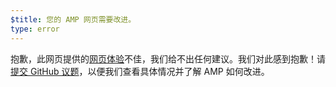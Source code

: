 ```yaml
---
$title: 您的 AMP 网页需要改进。
type: error
---
```


抱歉，此网页提供的[网页体验](https://developers.google.com/search/docs/guides/page-experience?hl=zh_CN)不佳，我们给不出任何建议。我们对此感到抱歉！请[提交 GitHub 议题](https://github.com/ampproject/amphtml/issues/new?assignees=&labels=Type%3A+Page+experience&template=page-experience.md&title=Page+experience+issue)，以便我们查看具体情况并了解 AMP 如何改进。

